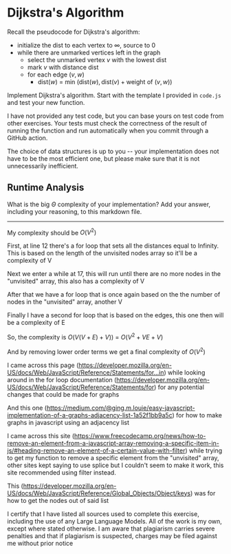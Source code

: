 # Dijkstra's Algorithm

Recall the pseudocode for Dijkstra's algorithm:
- initialize the dist to each vertex to $\infty$, source to 0
- while there are unmarked vertices left in the graph
    - select the unmarked vertex $v$ with the lowest dist
    - mark $v$ with distance dist
    - for each edge $(v,w)$
        - dist($w$) = min $\left(\textrm{dist}(w), \textrm{dist}(v) + \textrm{weight of }(v, w)\right)$

Implement Dijkstra's algorithm. Start with the template I provided in `code.js`
and test your new function.

I have not provided any test code, but you can base yours on test code from
other exercises. Your tests must check the correctness of the result of running
the function and run automatically when you commit through a GitHub action.

The choice of data structures is up to you -- your implementation does not have
to be the most efficient one, but please make sure that it is not unnecessarily
inefficient.

## Runtime Analysis

What is the big $\Theta$ complexity of your implementation? Add your
answer, including your reasoning, to this markdown file.

-----------------------------------------------------------------------------------------------

My complexity should be $O(V^2)$

First, at line 12 there's a for loop that sets all the distances equal to Infinity.  This is based on the length of the unvisited nodes array so it'll be a complexity of V

Next we enter a while at 17, this will run until there are no more nodes in the "unvisited" array, this also has a complexity of V

After that we have a for loop that is once again based on the the number of nodes in the "unvisited" array, another V

Finally I have a second for loop that is based on the edges, this one then will be a complexity of E

So, the complexity is $O(V(V + E) + V))$ = $O(V^2 + VE + V)$

And by removing lower order terms we get a final complexity of $O(V^2)$

I came across this page (https://developer.mozilla.org/en-US/docs/Web/JavaScript/Reference/Statements/for...in) while looking around in the for loop documentation (https://developer.mozilla.org/en-US/docs/Web/JavaScript/Reference/Statements/for) for any potential changes that could be made for graphs

And this one (https://medium.com/@ging.m.louie/easy-javascript-implementation-of-a-graphs-adjacency-list-1a52f1bb9a5c) for how to make graphs in javascript using an adjacency list

I came across this site (https://www.freecodecamp.org/news/how-to-remove-an-element-from-a-javascript-array-removing-a-specific-item-in-js/#heading-remove-an-element-of-a-certain-value-with-filter) while trying to get my function to remove a specific element from the "unvisited" array, other sites kept saying to use splice but I couldn't seem to make it work, this site recommended using filter instead.

This (https://developer.mozilla.org/en-US/docs/Web/JavaScript/Reference/Global_Objects/Object/keys) was for how to get the nodes out of said list

I certify that I have listed all sources used to complete this exercise, including the use of any Large Language Models. All of the work is my own, except where stated otherwise. I am aware that plagiarism carries severe penalties and that if plagiarism is suspected, charges may be filed against me without prior notice





